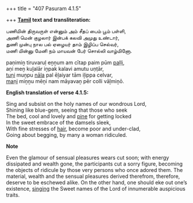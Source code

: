 +++
title = "407 Pasuram 4.1.5"

+++
**[Tamil](/definition/tamil#history "show Tamil definitions") text and transliteration:**

பணிமின் திருவருள் என்னும் அம் சீதப் பைம் பூம் பள்ளி,  
அணி மென் குழலார் இன்பக் கலவி அமுது உண்டார்,  
துணி முன்பு நால பல் ஏழையர் தாம் இழிப்ப செல்வர்,  
மணி மின்னு மேனி நம் மாயவன் பேர் சொல்லி வாழ்மினோ.

paṇimiṉ tiruvaruḷ eṉṉum am cītap paim pūm [paḷḷi](/definition/palli#history "show paḷḷi definitions"),  
aṇi meṉ kuḻalār iṉpak kalavi amutu uṇṭār,  
[tuṇi](/definition/tuni#history "show tuṇi definitions") muṉpu [nāla](/definition/nala#vaishnavism "show nāla definitions") pal ēḻaiyar tām iḻippa celvar,  
[maṇi](/definition/mani#vaishnavism "show maṇi definitions") miṉṉu mēṉi nam māyavaṉ pēr colli vāḻmiṉō.

**English translation of verse 4.1.5:**

Sing and subsist on the holy names of our wondrous Lord,  
Shining like blue-gem, seeing that those who seek  
The bed, cool and lovely and [pine](/definition/pine#history "show pine definitions") for getting locked  
In the sweet embrace of the damsels sleek,  
With fine stresses of [hair](/definition/hair#history "show hair definitions"), become poor and under-clad,  
Going about begging, by many a woman ridiculed.

**Note**

Even the glamour of sensual pleasures wears cut soon; with energy dissipated and wealth gone, the participants cut a sorry figure, becoming the objects of ridicule by those very persons who once adored them. The material, wealth and the sensual pleasures derived therefrom, therefore, deserve to be eschewed alike. On the other hand, one should eke out one’s existence, [singing](/definition/singing#history "show singing definitions") the Sweet names of the Lord of innumerable auspicious traits.


